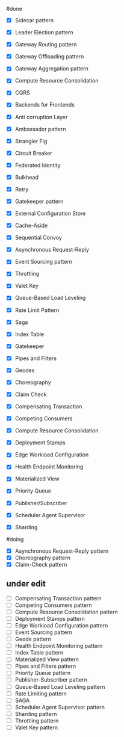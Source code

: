 

#done
- [x] Sidecar pattern
- [x] Leader Election pattern
- [x] Gateway Routing pattern
- [x] Gateway Offloading pattern
- [x] Gateway Aggregation pattern
- [x] Compute Resource Consolidation
- [x] CQRS
- [x] Backends for Frontends
- [x] Anti corruption Layer
- [x] Ambassador pattern
- [x] Strangler Fig
- [x] Circuit Breaker
- [x] Federated Identity
- [x] Bulkhead
- [x] Retry
- [x] Gatekeeper pattern
- [x] External Configuration Store
- [x] Cache-Aside
- [x] Sequential Convoy
- [x] Asynchronous Request-Reply
- [x] Event Sourcing pattern
- [x] Throttling
- [x] Valet Key
- [x] Queue-Based Load Leveling
- [x] Rate Limit Pattern
- [x] Saga
- [x] Index Table
- [x] Gatekeeper
- [x] Pipes and Filters
- [x] Geodes
- [x] Choreography
- [x] Claim Check
- [x] Compensating Transaction
- [x] Competing Consumers
- [x] Compute Resource Consolidation
- [x] Deployment Stamps
- [x] Edge Workload Configuration
- [x] Health Endpoint Monitoring
- [x] Materialized View
- [x] Priority Queue
- [x] Publisher/Subscriber
- [x] Scheduler Agent Supervisor
- [x] Sharding



#doing

- [x] Asynchronous Request-Reply pattern
- [x]  Choreography pattern
- [x] Claim-Check pattern
## under edit




- [ ] Compensating Transaction pattern
- [ ] Competing Consumers pattern
- [ ] Compute Resource Consolidation pattern
- [ ] Deployment Stamps pattern
- [ ] Edge Workload Configuration pattern
- [ ] Event Sourcing pattern
- [ ] Geode pattern
- [ ] Health Endpoint Monitoring pattern
- [ ] Index Table pattern
- [ ] Materialized View pattern
- [ ] Pipes and Filters pattern
- [ ] Priority Queue pattern
- [ ] Publisher-Subscriber pattern
- [ ] Queue-Based Load Leveling pattern
- [ ] Rate Limiting pattern
- [ ] SAGA
- [ ] Scheduler Agent Supervisor pattern
- [ ] Sharding pattern
- [ ] Throttling pattern
- [ ] Valet Key pattern